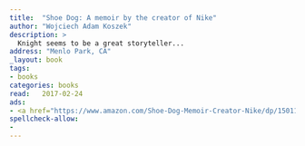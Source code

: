 ```yaml
---
title:  "Shoe Dog: A memoir by the creator of Nike"
author: "Wojciech Adam Koszek"
description: >
  Knight seems to be a great storyteller...
address: "Menlo Park, CA"
_layout: book
tags:
- books
categories: books
read:	2017-02-24
ads:
- <a href="https://www.amazon.com/Shoe-Dog-Memoir-Creator-Nike/dp/1501135910/ref=as_li_ss_il?ie=UTF8&qid=1489047659&sr=8-1&keywords=Shoe+Dog:+A+Memoir+by+the+Creator+of+Nike&linkCode=li2&tag=wkoszek08-20&linkId=b8716f7331eaf746bd3ac8625a1f44fc" target="_blank"><img border="0" src="//ws-na.amazon-adsystem.com/widgets/q?_encoding=UTF8&ASIN=1501135910&Format=_SL160_&ID=AsinImage&MarketPlace=US&ServiceVersion=20070822&WS=1&tag=wkoszek08-20" ></a><img src="https://ir-na.amazon-adsystem.com/e/ir?t=wkoszek08-20&l=li2&o=1&a=1501135910" width="1" height="1" border="0" alt="" style="border:none !important; margin:0px !important;" />
spellcheck-allow:
- 
---
```


